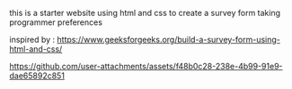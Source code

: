 this is a starter website using html and css to create a survey form taking programmer preferences 

inspired by : https://www.geeksforgeeks.org/build-a-survey-form-using-html-and-css/

https://github.com/user-attachments/assets/f48b0c28-238e-4b99-91e9-dae65892c851

